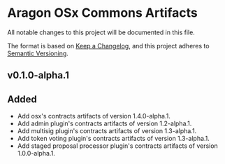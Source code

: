 # Aragon OSx Commons Artifacts

All notable changes to this project will be documented in this file.

The format is based on [Keep a Changelog](https://keepachangelog.com/en/1.0.0/),
and this project adheres to [Semantic Versioning](https://semver.org/spec/v2.0.0.html).

## v0.1.0-alpha.1

## Added

- Add osx's contracts artifacts of version 1.4.0-alpha.1.
- Add admin plugin's contracts artifacts of version 1.2-alpha.1.
- Add multisig plugin's contracts artifacts of version 1.3-alpha.1.
- Add token voting plugin's contracts artifacts of version 1.3-alpha.1.
- Add staged proposal processor plugin's contracts artifacts of version 1.0.0-alpha.1.
